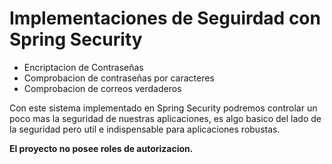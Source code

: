 # Implementaciones de Seguirdad con Spring Security
- Encriptacion de Contraseñas
- Comprobacion de contraseñas por caracteres
- Comprobacion de correos verdaderos

Con este sistema implementado en Spring Security podremos controlar
un poco mas la seguridad de nuestras aplicaciones, es algo basico
del lado de la seguridad pero util e indispensable para aplicaciones
robustas.

**El proyecto no posee roles de autorizacion.**